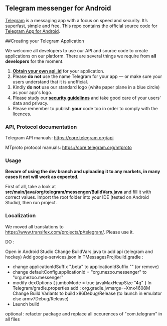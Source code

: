 ## Telegram messenger for Android

[Telegram](https://telegram.org) is a messaging app with a focus on speed and security. It’s superfast, simple and free.
This repo contains the official source code for [Telegram App for Android](https://play.google.com/store/apps/details?id=org.mezoo.messenger).

##Creating your Telegram Application

We welcome all developers to use our API and source code to create applications on our platform.
There are several things we require from **all developers** for the moment.

1. [**Obtain your own api_id**](https://core.telegram.org/api/obtaining_api_id) for your application.
2. Please **do not** use the name Telegram for your app — or make sure your users understand that it is unofficial.
3. Kindly **do not** use our standard logo (white paper plane in a blue circle) as your app's logo.
3. Please study our [**security guidelines**](https://core.telegram.org/mtproto/security_guidelines) and take good care of your users' data and privacy.
4. Please remember to publish **your** code too in order to comply with the licences.

### API, Protocol documentation

Telegram API manuals: https://core.telegram.org/api

MTproto protocol manuals: https://core.telegram.org/mtproto

### Usage

**Beware of using the dev branch and uploading it to any markets, in many cases it not will work as expected**.

First of all, take a look at **src/main/java/org/telegram/messenger/BuildVars.java** and fill it with correct values.
Import the root folder into your IDE (tested on Android Studio), then run project.

### Localization

We moved all translations to https://www.transifex.com/projects/p/telegram/. Please use it.

DO :

Open in Android Studio
Change BuildVars.java to add api (telegram and hockey)
Add google-services.json
In TMessagesProj/build.gradle :
- change applicationIdSuffix ".beta" to applicationIdSuffix "" (or remove)
- change defaultConfig.applicationId = "org.mezoo.messenger" to "org.mezoo.messenger"
- modify
             dexOptions {
                 jumboMode = true
                 javaMaxHeapSize "4g"
             }
In Telegram/gradle.properties add : org.gradle.jvmargs=-Xmx4608M
Change Build Variants to build x86Debug/Release (to launch in emulator else armv7Debug/Release)
- Launch build


optional : refactor package and replace all occurences of "com.telegram" in all files